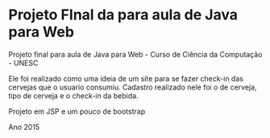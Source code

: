 # Projeto FInal da para aula de Java para Web
 Projeto final para aula de Java para Web - Curso de Ciência da Computação - UNESC
 
 Ele foi realizado como uma ideia de um site para se fazer check-in das cervejas que o usuario consumiu.
 Cadastro realizado nele foi o de cerveja, tipo de cerveja e o check-in da bebida.
 
 Projeto em JSP e um pouco de bootstrap 
 
 Ano 2015 
 
 